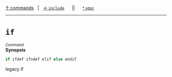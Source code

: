 [&#8593; commands](ref--commands.md)&nbsp;&nbsp;&nbsp;|&nbsp;&nbsp;&nbsp;[&#8594; `include`](ref--commands--include.md)&nbsp;&nbsp;&nbsp;&nbsp;&nbsp;&nbsp;||&nbsp;&nbsp;&nbsp;&nbsp;&nbsp;&nbsp;<small>[\* xdoc](../xdoc/ref.xmd#L5)</small>
***

# `if`
<small>*Command*</small>  
**Synopsis**

```cpp
if ifdef ifndef elif else endif
```


legacy if


